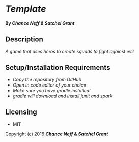 # _Template_

#### By _Chance Neff & Satchel Grant_

## Description

_A game that uses heros to create squads to fight against evil_

## Setup/Installation Requirements

* _Copy the repository from GitHub_
* _Open in code editor of your choice_
* _Make sure you have gradle installed!_
* _gradle will download and install junit and spark_

## Licensing

* MIT

Copyright (c) 2016 **_Chance Neff & Satchel Grant_**

